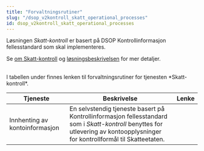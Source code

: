 ```yaml
---
title: "Forvaltningsrutiner"
slug: "/dsop_v2kontroll_skatt_operational_processes"
id: dsop_v2kontroll_skatt_operational_processes
---
```


Løsningen *Skatt-kontroll* er basert på DSOP Kontrollinformasjon fellesstandard som skal implementeres.

Se [om Skatt-kontroll](/dsop_v2kontroll_skatt_about) og
[løsningsbeskrivelsen](/dsop_v2kontroll_skatt_løsningsbeskrivelse) for mer detaljer.

<br  />
I tabellen under finnes lenken til forvaltningsrutiner for tjenesten *Skatt-kontroll*.

| Tjeneste | Beskrivelse | Lenke |
| --------------- | --------------------- | --------- |
| Innhenting av kontoinformasjon | En selvstendig tjeneste basert på Kontrollinformasjon fellesstandard som i *Skatt-kontroll* benyttes for utlevering av kontoopplysninger for kontrollformål til Skatteetaten. 
